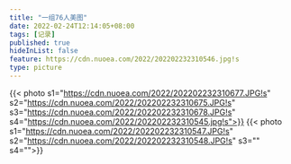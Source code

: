```yaml
---
title: "一组76人美图"
date: 2022-02-24T12:14:05+08:00
tags: [记录]
published: true
hideInList: false
feature: https://cdn.nuoea.com/2022/202202232310546.jpg!s
type: picture
---
```


{{< photo s1="https://cdn.nuoea.com/2022/202202232310677.JPG!s" s2="https://cdn.nuoea.com/2022/202202232310675.JPG!s" s3="https://cdn.nuoea.com/2022/202202232310678.JPG!s" s4="https://cdn.nuoea.com/2022/202202232310545.jpg!s">}}
{{< photo s1="https://cdn.nuoea.com/2022/202202232310547.JPG!s" s2="https://cdn.nuoea.com/2022/202202232310548.JPG!s" s3="" s4="">}}

